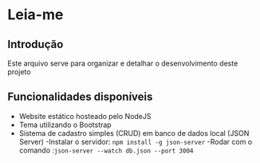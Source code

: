 # Leia-me

## Introdução
Este arquivo serve para organizar e detalhar o desenvolvimento deste projeto

## Funcionalidades disponíveis

- Website estático hosteado pelo NodeJS
- Tema utilizando o Bootstrap
- Sistema de cadastro simples (CRUD) em banco de dados local (JSON Server)
    -Instalar o servidor: ```npm install -g json-server```
    -Rodar com o comando :```json-server --watch db.json --port 3004```
